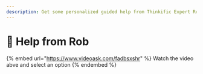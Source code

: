 ```yaml
---
description: Get some personalized guided help from Thinkific Expert Rob Galvin
---
```


# 🙌 Help from Rob

{% embed url="https://www.videoask.com/fadbsxshr" %}
Watch the video abve and select an option
{% endembed %}
